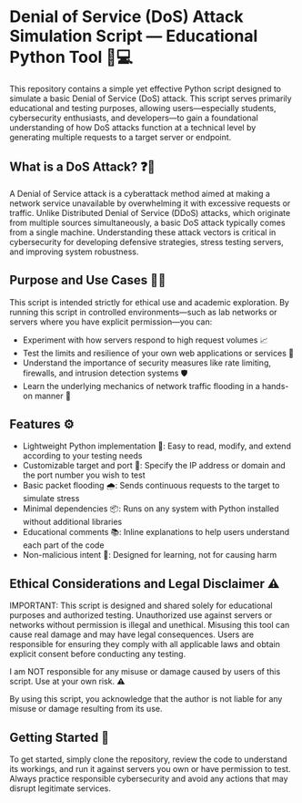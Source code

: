 # Denial of Service (DoS) Attack Simulation Script — Educational Python Tool 🐍💻

This repository contains a simple yet effective Python script designed to simulate a basic Denial of Service (DoS) attack. This script serves primarily educational and testing purposes, allowing users—especially students, cybersecurity enthusiasts, and developers—to gain a foundational understanding of how DoS attacks function at a technical level by generating multiple requests to a target server or endpoint.

## What is a DoS Attack? ❓🚪

A Denial of Service attack is a cyberattack method aimed at making a network service unavailable by overwhelming it with excessive requests or traffic. Unlike Distributed Denial of Service (DDoS) attacks, which originate from multiple sources simultaneously, a basic DoS attack typically comes from a single machine. Understanding these attack vectors is critical in cybersecurity for developing defensive strategies, stress testing servers, and improving system robustness.

## Purpose and Use Cases 🎯🧪

This script is intended strictly for ethical use and academic exploration. By running this script in controlled environments—such as lab networks or servers where you have explicit permission—you can:

- Experiment with how servers respond to high request volumes 📈  
- Test the limits and resilience of your own web applications or services 🔧  
- Understand the importance of security measures like rate limiting, firewalls, and intrusion detection systems 🛡️  
- Learn the underlying mechanics of network traffic flooding in a hands-on manner 🌊  

## Features ⚙️

- Lightweight Python implementation 🐍: Easy to read, modify, and extend according to your testing needs  
- Customizable target and port 🎯: Specify the IP address or domain and the port number you wish to test  
- Basic packet flooding 🌧️: Sends continuous requests to the target to simulate stress  
- Minimal dependencies 📦: Runs on any system with Python installed without additional libraries  
- Educational comments 📚: Inline explanations to help users understand each part of the code  
- Non-malicious intent 🚫: Designed for learning, not for causing harm

## Ethical Considerations and Legal Disclaimer ⚠️

IMPORTANT: This script is designed and shared solely for educational purposes and authorized testing. Unauthorized use against servers or networks without permission is illegal and unethical. Misusing this tool can cause real damage and may have legal consequences. Users are responsible for ensuring they comply with all applicable laws and obtain explicit consent before conducting any testing.

I am NOT responsible for any misuse or damage caused by users of this script. Use at your own risk. ⚠️

By using this script, you acknowledge that the author is not liable for any misuse or damage resulting from its use.

## Getting Started 🚀

To get started, simply clone the repository, review the code to understand its workings, and run it against servers you own or have permission to test. Always practice responsible cybersecurity and avoid any actions that may disrupt legitimate services.
